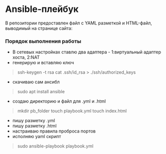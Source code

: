Ansible-плейбук
===
В репозитории предоставлен файл с YAML разметкой и HTML-файл, выводимый на странице сайта:

### Порядок выполнения работы
- В сетевых настройках ставлю два адаптера - 1:виртуальный адаптер хоста, 2:NAT
- генерирую и вставляю ключ
> ssh-keygen -t rsa
> cat .ssh/id_rsa > ./ssh/authorized_keys
- скачиваю сам ансибл
> sudo apt install ansible
- создаю директорию и файл для .yml и .html
> mkdir pb_folder
> touch playbook.yml
> touch index.html
- пишу разметку .yml
- пишу разметку .html
- настраиваю правила проброса портов
- исполняю yaml скрипт
> sudo ansible-playbook playbook.yml
